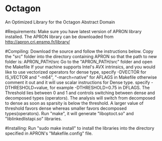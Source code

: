 # Octagon
An Optimized Library for the Octagon Abstract Domain

#Requirements:
  Make sure you have latest version of APRON library installed. The APRON library can be downloaded from
    http://apron.cri.ensmp.fr/library/
  
#Compiling:
  Download the source and follow the instructions below.
    Copy the "src" folder into the directory containing APRON so that the path to new folder is: APRON_PATH/src
    Go to the "APRON_PATH/src" folder and open the Makefile
    If your machine supports Intel's AVX intrinsics, and you would like to use vectorized operators for dense type,
      specify -DVECTOR for IS_VECTOR and "-m64", "-march=native" for AFLAGS in Makefile
      otherwise comment it out and it will use scalar instructions for Dense type.
      specify -DTHRESHOLD=value, for example -DTHRESHOLD=0.75 in DFLAGS. The Threshold lies between 0 and 1 and controls       switching between dense and decomposed types (operators). The analysis will switch from decomposed to dense as soon       as sparsity is below the threshold. A larger value of threshold favors dense whereas smaller favors decomposed           types(operators).
      Run "make", it will generate "liboptoct.so" and "liblinkedlistapi.so" libraries.
      
#Installing:
    Run "sudo make install" to install the libraries into the directory specified in APRON's "Makefile.config" file.

